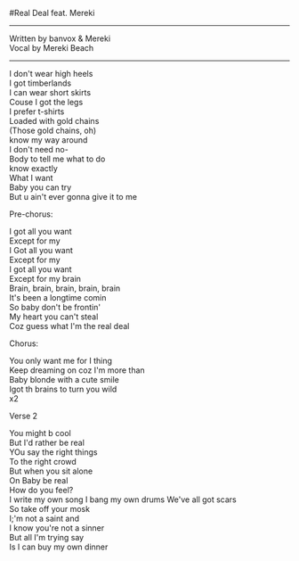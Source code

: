 #Real Deal feat. Mereki  
***
Written by banvox & Mereki  
Vocal by Mereki Beach  

***
I don't wear high heels  
I got timberlands  
I can wear short skirts  
Couse I got the legs  
I prefer t-shirts  
Loaded with gold chains  
(Those gold chains, oh)  
know my way around  
I don't need no-  
Body to tell me what to do  
know exactly  
What I want  
Baby you can try  
But u ain't ever gonna give it to me  

Pre-chorus:  

I got all you want  
Except for my  
I Got all you want  
Except for my  
I got all you want  
Except for my brain  
Brain, brain, brain, brain, brain  
It's been a longtime comin  
So baby don't be frontin'  
My heart you can't steal  
Coz guess what I'm the real deal  

Chorus:  

You only want me for I thing  
Keep dreaming on coz I'm more than  
Baby blonde with a cute smile  
Igot th brains to turn you wild  
x2  

Verse 2  

You might b cool  
But I'd rather be real  
YOu say the right things  
To the right crowd  
But when you sit alone  
On Baby be real  
How do you feel?  
I write my own song
I bang my own drums
We've all got scars  
So take off your mosk  
I;'m not a saint and  
I know you're not a sinner  
But all I'm trying say  
Is I can buy my own dinner  

